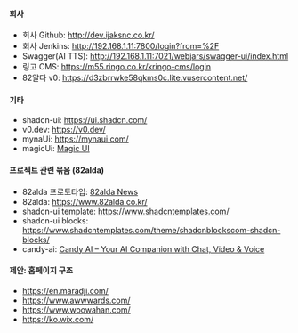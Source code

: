 
#### 회사
- 회사 Github: http://dev.ijaksnc.co.kr/
- 회사 Jenkins: http://192.168.1.11:7800/login?from=%2F
- Swagger(AI TTS): http://192.168.1.11:7021/webjars/swagger-ui/index.html
- 링고 CMS: https://m55.ringo.co.kr/kringo-cms/login
- 82알다 v0: https://d3zbrrwke58qkms0c.lite.vusercontent.net/

#### 기타
- shadcn-ui: https://ui.shadcn.com/
- v0.dev: https://v0.dev/
- mynaUi: https://mynaui.com/
- magicUi: [Magic UI](https://magicui.design/)

#### 프로젝트 관련 묶음 (82alda)
- 82alda 프로토타입: [82alda News](https://82alda.vercel.app/)
- 82alda: https://www.82alda.co.kr/
- shadcn-ui template: https://www.shadcntemplates.com/
- shadcn-ui blocks: https://www.shadcntemplates.com/theme/shadcnblockscom-shadcn-blocks/
- candy-ai: [Candy AI – Your AI Companion with Chat, Video & Voice](https://candy.ai/)

#### 제안: 홈페이지 구조
- https://en.maradji.com/
- https://www.awwwards.com/
- https://www.woowahan.com/
- https://ko.wix.com/
